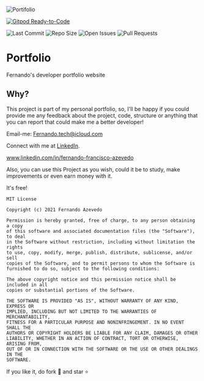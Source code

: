 ![Portifolio](https://user-images.githubusercontent.com/39699305/153965342-70d7668e-571f-42f2-99e2-0ebe30c558b6.png)

[![Gitpod Ready-to-Code](https://img.shields.io/badge/Gitpod-Ready--to--Code-blue?logo=gitpod)](https://gitpod.io/#https://github.com/fernandofatech/devportfolio)

![Last Commit](https://img.shields.io/github/last-commit/fernandofatech/devportfolio?color=%23abd100&style=for-the-badge)
![Repo Size](https://img.shields.io/github/repo-size/fernandofatech/devportfolio?color=%23ff47b6&style=for-the-badge)
![Open Issues](https://img.shields.io/github/issues-raw/fernandofatech/devportfolio?color=%239e6eff&style=for-the-badge)
![Pull Requests](https://img.shields.io/github/issues-pr-raw/fernandofatech/devportfolio?color=%2302b09f&style=for-the-badge)



# Portfolio

Fernando's developer portfolio website

 ## Why? 
 
 This project is part of my personal portfolio, so, I'll be happy if you could provide me any feedback about the project, code, structure or anything that you can report that could make me a better developer!
 
Email-me: Fernando.tech@icloud.com

Connect with me at [LinkedIn](https://www.linkedin.com/in/fernando-francisco-azevedo/).

www.linkedin.com/in/fernando-francisco-azevedo

Also, you can use this Project as you wish, could it be to study, make improvements or even earn money with it.

It's free!


```
MIT License

Copyright (c) 2021 Fernando Azevedo

Permission is hereby granted, free of charge, to any person obtaining a copy
of this software and associated documentation files (the "Software"), to deal
in the Software without restriction, including without limitation the rights
to use, copy, modify, merge, publish, distribute, sublicense, and/or sell
copies of the Software, and to permit persons to whom the Software is
furnished to do so, subject to the following conditions:

The above copyright notice and this permission notice shall be included in all
copies or substantial portions of the Software.

THE SOFTWARE IS PROVIDED "AS IS", WITHOUT WARRANTY OF ANY KIND, EXPRESS OR
IMPLIED, INCLUDING BUT NOT LIMITED TO THE WARRANTIES OF MERCHANTABILITY,
FITNESS FOR A PARTICULAR PURPOSE AND NONINFRINGEMENT. IN NO EVENT SHALL THE
AUTHORS OR COPYRIGHT HOLDERS BE LIABLE FOR ANY CLAIM, DAMAGES OR OTHER
LIABILITY, WHETHER IN AN ACTION OF CONTRACT, TORT OR OTHERWISE, ARISING FROM,
OUT OF OR IN CONNECTION WITH THE SOFTWARE OR THE USE OR OTHER DEALINGS IN THE
SOFTWARE.
```



If you like it, do fork 🍴 and star ⭐
